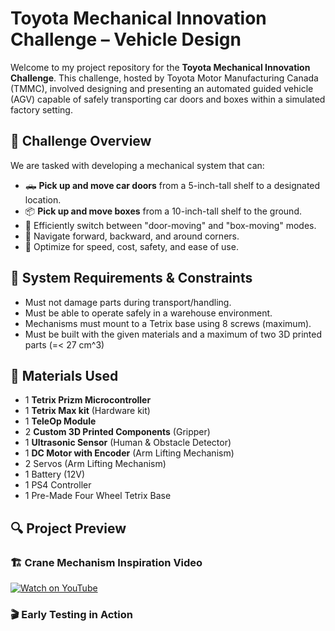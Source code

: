 # Toyota Mechanical Innovation Challenge – Vehicle Design

Welcome to my project repository for the **Toyota Mechanical Innovation Challenge**. This challenge, hosted by Toyota Motor Manufacturing Canada (TMMC), involved designing and presenting an automated guided vehicle (AGV) capable of safely transporting car doors and boxes within a simulated factory setting.

## 📌 Challenge Overview
We are tasked with developing a mechanical system that can:
- 🛻 **Pick up and move car doors** from a 5-inch-tall shelf to a designated location.
- 📦 **Pick up and move boxes** from a 10-inch-tall shelf to the ground.
- 🔄 Efficiently switch between "door-moving" and "box-moving" modes.
- 🚗 Navigate forward, backward, and around corners.
- 💸 Optimize for speed, cost, safety, and ease of use.

## 🧱 System Requirements & Constraints
- Must not damage parts during transport/handling.
- Must be able to operate safely in a warehouse environment.
- Mechanisms must mount to a Tetrix base using 8 screws (maximum).
- Must be built with the given materials and a maximum of two 3D printed parts (=< 27 cm^3)

## 🧰 Materials Used
- 1 **Tetrix Prizm Microcontroller**
- 1 **Tetrix Max kit** (Hardware kit)
- 1 **TeleOp Module**
- 2 **Custom 3D Printed Components** (Gripper)
- 1 **Ultrasonic Sensor** (Human & Obstacle Detector) 
- 1 **DC Motor with Encoder** (Arm Lifting Mechanism) 
- 2 Servos (Arm Lifting Mechanism)
- 1 Battery (12V)
- 1 PS4 Controller
- 1 Pre-Made Four Wheel Tetrix Base

## 🔍 Project Preview 

### 🏗️ Crane Mechanism Inspiration Video

[![Watch on YouTube](https://img.youtube.com/vi/T3MieUvsxxU/0.jpg)](https://youtu.be/T3MieUvsxxU)

### 🎬 Early Testing in Action


